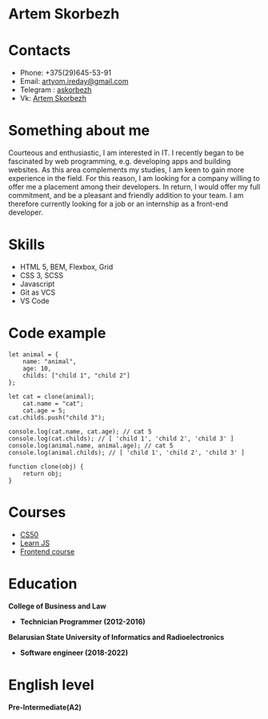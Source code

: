 # Artem Skorbezh

# Contacts
* Phone: +375(29)645-53-91
* Email: [artyom.ireday@gmail.com](artyom.ireday@gmail.com)
* Telegram : [askorbezh](https://t.me/askorbezh)
* Vk: [Artem Skorbezh](https://vk.com/askorbezh)

# Something about me

Courteous and enthusiastic, I am interested in IT. I recently began to be fascinated by web programming, e.g. developing apps and building websites. 
As this area complements my studies, I am keen to gain more experience in the field. For this reason, I am looking for a company willing to offer me a placement among their developers. In return, I would offer my full commitment, and be a pleasant and friendly addition to your team.
I am therefore currently looking for a job or an internship as a front-end developer.

# Skills
* HTML 5, BEM, Flexbox, Grid
* CSS 3, SCSS
* Javascript
* Git as VCS
* VS Code

# Code example
```
let animal = {
    name: "animal",
    age: 10,
    childs: ["child 1", "child 2"]
};
 
let cat = clone(animal);
    cat.name = "cat";
    cat.age = 5;
cat.childs.push("child 3");
 
console.log(cat.name, cat.age); // cat 5
console.log(cat.childs); // [ 'child 1', 'child 2', 'child 3' ]
console.log(animal.name, animal.age); // cat 5
console.log(animal.childs); // [ 'child 1', 'child 2', 'child 3' ]

function clone(obj) {
    return obj;
}
```
# Courses
* [CS50](https://javarush.ru/quests/QUEST_HARVARD_CS50)
* [Learn JS](https://learn.javascript.ru/)
* [Frontend course](https://www.udemy.com/course/front-end-javascript-react-redux/)

# Education
**College of Business and Law** 
  * **Technician Programmer (2012-2016)**

**Belarusian State University of Informatics and Radioelectronics**
  * **Software engineer (2018-2022)**

# English level
**Pre-Intermediate(A2)**